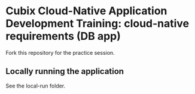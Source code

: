 # Cubix Cloud-Native Application Development Training: cloud-native requirements (DB app)
Fork this repository for the practice session.


## Locally running the application
See the local-run folder.
